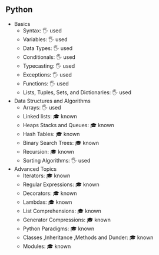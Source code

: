 ## Python

- Basics
  - Syntax: 🖐️ used
  - Variables: 🖐️ used
  - Data Types: 🖐️ used
  - Conditionals: 🖐️ used
  - Typecasting: 🖐️ used
  - Exceptions: 🖐️ used
  - Functions: 🖐️ used
  - Lists, Tuples, Sets, and Dictionaries: 🖐️ used
- Data Structures and Algorithms
  - Arrays: 🖐️ used
  - Linked lists: 🎓 known
  - Heaps Stacks and Queues: 🎓 known
  - Hash Tables: 🎓 known
  - Binary Search Trees: 🎓 known
  - Recursion: 🎓 known
  - Sorting Algorithms: 🖐️ used
- Advanced Topics
  - Iterators: 🎓 known
  - Regular Expressions: 🎓 known
  - Decorators: 🎓 known
  - Lambdas: 🎓 known
  - List Comprehensions: 🎓 known
  - Generator Compressions: 🎓 known
  - Python Paradigms: 🎓 known
  - Classes ,Inheritance ,Methods and Dunder: 🎓 known
  - Modules: 🎓 known
